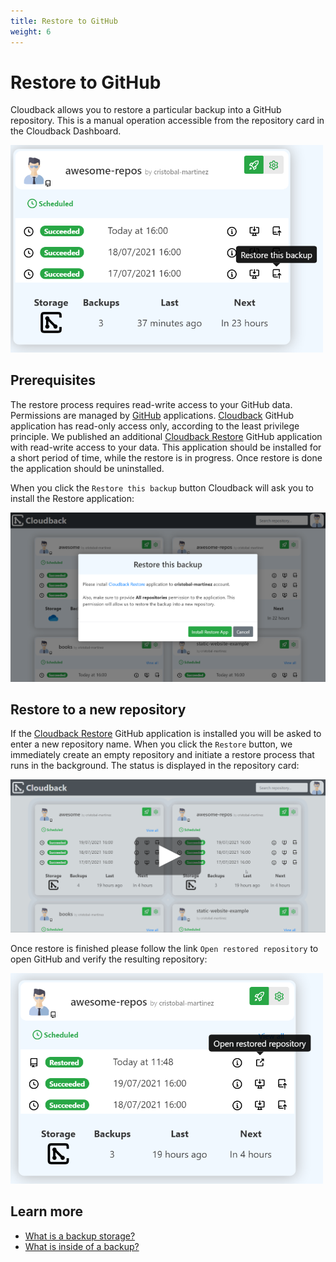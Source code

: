 ```yaml
---
title: Restore to GitHub
weight: 6
---
```


# Restore to GitHub

Cloudback allows you to restore a particular backup into a GitHub repository. This is a manual operation accessible from the repository card in the Cloudback Dashboard.

<img src="/static/features/restore-this-backup.png" alt="Restore" width=500/>

## Prerequisites

The restore process requires read-write access to your GitHub data. Permissions are managed by [GitHub](https://docs.github.com/en/github/authenticating-to-github/keeping-your-account-and-data-secure/connecting-with-third-party-applications#types-of-application-access-and-data) applications. [Cloudback](https://github.com/apps/cloudback) GitHub application has read-only access only, according to the least privilege principle. We published an additional [Cloudback Restore](https://github.com/apps/cloudback-restore) GitHub application with read-write access to your data. This application should be installed for a short period of time, while the restore is in progress. Once restore is done the application should be uninstalled.

When you click the `Restore this backup` button Cloudback will ask you to install the Restore application:

![Restore Application](/static/features/install-restore-app.png)

## Restore to a new repository

If the [Cloudback Restore](https://github.com/apps/cloudback-restore) GitHub application is installed you will be asked to enter a new repository name. When you click the `Restore` button, we immediately create an empty repository and initiate a restore process that runs in the background. The status is displayed in the repository card:

<p align="center">
  <img src="/static/features/restore-to-repo.png" data-alt="/static/features/restore-to-repo.gif"
       alt="Restore to repository" onclick="swapGif(this)" style="cursor: pointer;"/>
</p>

Once restore is finished please follow the link `Open restored repository` to open GitHub and verify the resulting repository:

<img src="/static/features/open-restored.png" alt="Open restored" width=500/>

## Learn more

- [What is a backup storage?](/features/various-backup-storages)
- [What is inside of a backup?](/features/metadata)